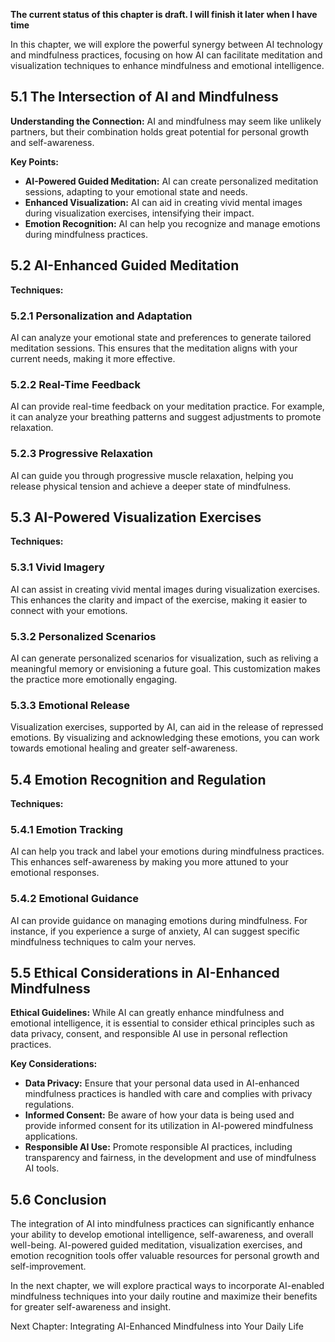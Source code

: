**The current status of this chapter is draft. I will finish it later when I have time**

In this chapter, we will explore the powerful synergy between AI technology and mindfulness practices, focusing on how AI can facilitate meditation and visualization techniques to enhance mindfulness and emotional intelligence.

5.1 The Intersection of AI and Mindfulness
------------------------------------------

**Understanding the Connection:** AI and mindfulness may seem like unlikely partners, but their combination holds great potential for personal growth and self-awareness.

**Key Points:**

* **AI-Powered Guided Meditation:** AI can create personalized meditation sessions, adapting to your emotional state and needs.
* **Enhanced Visualization:** AI can aid in creating vivid mental images during visualization exercises, intensifying their impact.
* **Emotion Recognition:** AI can help you recognize and manage emotions during mindfulness practices.

5.2 AI-Enhanced Guided Meditation
---------------------------------

**Techniques:**

### 5.2.1 Personalization and Adaptation

AI can analyze your emotional state and preferences to generate tailored meditation sessions. This ensures that the meditation aligns with your current needs, making it more effective.

### 5.2.2 Real-Time Feedback

AI can provide real-time feedback on your meditation practice. For example, it can analyze your breathing patterns and suggest adjustments to promote relaxation.

### 5.2.3 Progressive Relaxation

AI can guide you through progressive muscle relaxation, helping you release physical tension and achieve a deeper state of mindfulness.

5.3 AI-Powered Visualization Exercises
--------------------------------------

**Techniques:**

### 5.3.1 Vivid Imagery

AI can assist in creating vivid mental images during visualization exercises. This enhances the clarity and impact of the exercise, making it easier to connect with your emotions.

### 5.3.2 Personalized Scenarios

AI can generate personalized scenarios for visualization, such as reliving a meaningful memory or envisioning a future goal. This customization makes the practice more emotionally engaging.

### 5.3.3 Emotional Release

Visualization exercises, supported by AI, can aid in the release of repressed emotions. By visualizing and acknowledging these emotions, you can work towards emotional healing and greater self-awareness.

5.4 Emotion Recognition and Regulation
--------------------------------------

**Techniques:**

### 5.4.1 Emotion Tracking

AI can help you track and label your emotions during mindfulness practices. This enhances self-awareness by making you more attuned to your emotional responses.

### 5.4.2 Emotional Guidance

AI can provide guidance on managing emotions during mindfulness. For instance, if you experience a surge of anxiety, AI can suggest specific mindfulness techniques to calm your nerves.

5.5 Ethical Considerations in AI-Enhanced Mindfulness
-----------------------------------------------------

**Ethical Guidelines:** While AI can greatly enhance mindfulness and emotional intelligence, it is essential to consider ethical principles such as data privacy, consent, and responsible AI use in personal reflection practices.

**Key Considerations:**

* **Data Privacy:** Ensure that your personal data used in AI-enhanced mindfulness practices is handled with care and complies with privacy regulations.
* **Informed Consent:** Be aware of how your data is being used and provide informed consent for its utilization in AI-powered mindfulness applications.
* **Responsible AI Use:** Promote responsible AI practices, including transparency and fairness, in the development and use of mindfulness AI tools.

5.6 Conclusion
--------------

The integration of AI into mindfulness practices can significantly enhance your ability to develop emotional intelligence, self-awareness, and overall well-being. AI-powered guided meditation, visualization exercises, and emotion recognition tools offer valuable resources for personal growth and self-improvement.

In the next chapter, we will explore practical ways to incorporate AI-enabled mindfulness techniques into your daily routine and maximize their benefits for greater self-awareness and insight.

Next Chapter: Integrating AI-Enhanced Mindfulness into Your Daily Life
